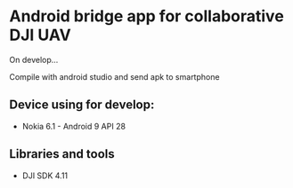 # Android bridge app for collaborative DJI UAV
On develop...

Compile with android studio and send apk to smartphone

## Device using for develop:
* Nokia 6.1 - Android 9 API 28

## Libraries and tools
* DJI SDK 4.11
